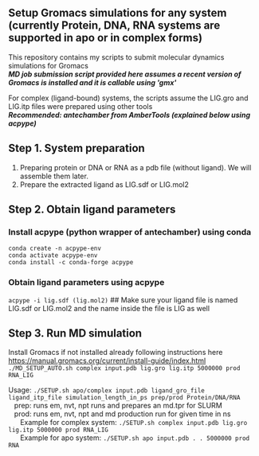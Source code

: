 ## Setup Gromacs simulations for any system (currently Protein, DNA, RNA systems are supported in apo or in complex forms)
This repository contains my scripts to submit molecular dynamics simulations for Gromacs  
***MD job submission script provided here assumes a recent version of Gromacs is installed and it is callable using 'gmx'***  

For complex (ligand-bound) systems, the scripts assume the LIG.gro and LIG.itp files were prepared using other tools  
***Recommended: antechamber from AmberTools (explained below using acpype)***

## Step 1. System preparation
  1. Preparing protein or DNA or RNA as a pdb file (without ligand). We will assemble them later.
  2. Prepare the extracted ligand as LIG.sdf or LIG.mol2

## Step 2. Obtain ligand parameters
### Install acpype (python wrapper of antechamber) using conda
  ```conda create -n acpype-env```  
  ```conda activate acpype-env```  
  ```conda install -c conda-forge acpype```  

### Obtain ligand parameters using acpype
  ```acpype -i lig.sdf (lig.mol2)```  ## Make sure your ligand file is named LIG.sdf or LIG.mol2 and the name inside the file is LIG as well

## Step 3. Run MD simulation
  Install Gromacs if not installed already following instructions here https://manual.gromacs.org/current/install-guide/index.html
  ```./MD_SETUP_AUTO.sh complex input.pdb lig.gro lig.itp 5000000 prod RNA_LIG```  

  Usage: ```./SETUP.sh apo/complex input.pdb ligand_gro_file ligand_itp_file simulation_length_in_ps prep/prod Protein/DNA/RNA```  
  &nbsp;&nbsp;&nbsp;prep: runs em, nvt, npt runs and prepares an md.tpr for SLURM  
  &nbsp;&nbsp;&nbsp;prod: runs em, nvt, npt and md production run for given time in ns  
  &nbsp;&nbsp;&nbsp;&nbsp;&nbsp;&nbsp;Example for complex system: ```./SETUP.sh complex input.pdb lig.gro lig.itp 5000000 prod RNA_LIG```  
  &nbsp;&nbsp;&nbsp;&nbsp;&nbsp;&nbsp;Example for apo system: ```./SETUP.sh apo input.pdb . . 5000000 prod RNA```  

